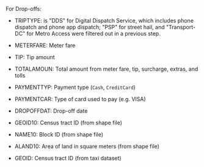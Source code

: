 For Drop-offs:
* TRIPTYPE: is "DDS" for Digital Dispatch Service, which includes phone dispatch and phone app dispatch; "PSP" for street hail, and "Transport-DC" for Metro Access were filtered out in a previous step.

* METERFARE: Meter fare
* TIP: Tip amount
* TOTALAMOUN: Total amount from meter fare, tip, surcharge, extras, and tolls
* PAYMENTTYP: Payment type (`Cash`, `CreditCard`)
* PAYMENTCAR: Type of card used to pay (e.g. VISA)
* DROPOFFDAT: Drop-off date
* GEOID10: Census tract ID (from shape file)
* NAME10: Block ID (from shape file)
* ALAND10: Area of land in square meters (from shape file)
* GEOID: Census tract ID (from taxi dataset)
